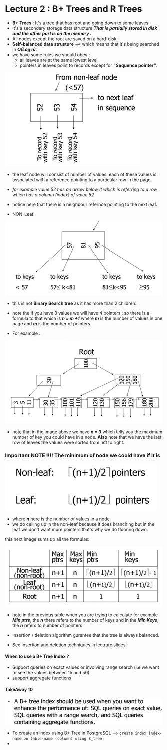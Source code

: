 # Lecture 2 : B+ Trees and R Trees
- __B+ Trees__ : It's a tree that has root and going down to some leaves 
- it's a secondary storage data structure ___That is partially stored in disk and the other part is on the memory .___
- All nodes except the root are saved on a hard-disk
- __Self-balanced data strusture__ --> which means that it's being searched in ___O(Log n)___.
- we have some rules we should obey :
  - all leaves are at the same lowest level
  - pointers in leaves point to records except for __"Sequence pointer"__.
  
![alt text](image/1.png.png)

- the leaf node will consist of number of values. each of these values is associated with a reference pointing to a particular row in the page. 
- _for example value 52 has an arrow below it which is referring to a row which has a column (index) of value 52_
-  notice here that there is a neighbour refernce pointing to the next leaf. 

- NON-Leaf 

![alt text](image/2.png.png)

- this is not __Binary Search tree__ as it has more than 2 children.
- note the if you have 3 values we will have 4 pointers :
  so there is a formula to that which is  ___n = m +1___ where ___m___ is the number of values in one page and ___m___ is the number of pointers.

- For example :

![alt text](image/3.png.png)

- note that in the image above we have ___n = 3___ which tells you the maximum number of key you could have in a node. __Also__ note that we have the last row of leaves the values were sorted from left to right.

### Important NOTE !!!! The minimum of node we could have if it is 

![alt text](image/4.png)

- where ___n___ here is the number of values in a node
- we do ceiling up in the non-leaf because it does branching but in the leaf we don't want more pointers that's why we do flooring down.

this next image sums up all the formulas:

![alt text](image/5.png)

- note in the previous table when you are trying to calculate for example ___Min ptrs___, the ___n___ there refers to the number of keys and in the ___Min Keys___, the ___n___ refers to number of pointers
- Insertion / deletion algorithm gurantee that the tree is always balanced.

-  See insertion and deletion techniques in lectrure slides.

#### When to use a B+ Tree Index ?
- Support queries on exact values or involving range search (i.e we want to see the values between 15 and 50)
- support aggregate functions

#### TakeAway 10

![alt text](image/6.png)
- To create an index using B+ Tree in PostgreSQL --> `create index index-name on table-name (column) using B_tree;`
- 